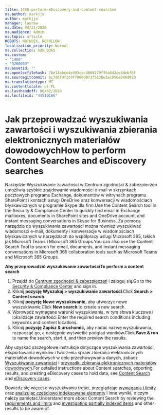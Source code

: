 ```yaml
---
title: 1488-perform-eDiscovery-and-content-searches
ms.author: markjjo
author: markjjo
manager: lauraw
ms.date: 04/21/2020
ms.audience: Admin
ms.topic: article
ROBOTS: NOINDEX, NOFOLLOW
localization_priority: Normal
ms.collection: Adm_O365
ms.custom:
- "1488"
- "3200003"
ms.assetid: ''
ms.openlocfilehash: 76e14abce4e493cec4869279ff9a8d2ce4debf0f
ms.sourcegitcommit: bc7d6f4f3c9f7060d073f5130e1ec856e248d020
ms.translationtype: MT
ms.contentlocale: pl-PL
ms.lasthandoff: 06/02/2020
ms.locfileid: "44510186"
---
```

# <a name="how-to-perform-content-searches-and-ediscovery-searches"></a><span data-ttu-id="bdfc9-102">Jak przeprowadzać wyszukiwania zawartości i wyszukiwania zbierania elektronicznych materiałów dowodowych</span><span class="sxs-lookup"><span data-stu-id="bdfc9-102">How to perform Content Searches and eDiscovery searches</span></span>

<span data-ttu-id="bdfc9-103">Narzędzie Wyszukiwanie zawartości w Centrum zgodności & zabezpieczeń umożliwia szybkie znajdowanie wiadomości e-mail w skrzynkach pocztowych programu Exchange, dokumentów w witrynach programu SharePoint i kontach usługi OneDrive oraz konwersacji w wiadomościach błyskawicznych w programie Skype dla firm.</span><span class="sxs-lookup"><span data-stu-id="bdfc9-103">Use the Content Search tool in the Security & Compliance Center to quickly find email in Exchange mailboxes, documents in SharePoint sites and OneDrive account, and instant messaging conversations in Skype for Business.</span></span> <span data-ttu-id="bdfc9-104">Za pomocą narzędzia do wyszukiwania zawartości można również wyszukiwać wiadomości e-mail, dokumenty i konwersacje w wiadomościach błyskawicznych w narzędziach do współpracy usługi Microsoft 365, takich jak Microsoft Teams i Microsoft 365 Groups.</span><span class="sxs-lookup"><span data-stu-id="bdfc9-104">You can also use the Content Search Tool to search for email, documents, and instant messaging conversations in Microsoft 365 collaboration tools such as Microsoft Teams and Microsoft 365 Groups.</span></span>

<span data-ttu-id="bdfc9-105">**Aby przeprowadzić wyszukiwanie zawartości**</span><span class="sxs-lookup"><span data-stu-id="bdfc9-105">**To perform a content search**</span></span>

1. <span data-ttu-id="bdfc9-106">Przejdź do [Centrum zgodności & zabezpieczeń](https://protection.office.com) i zaloguj się.</span><span class="sxs-lookup"><span data-stu-id="bdfc9-106">Go to the [Security & Compliance Center](https://protection.office.com) and sign in.</span></span>
2. <span data-ttu-id="bdfc9-107">Kliknij **pozycję Wyszukaj > wyszukiwanie zawartości**.</span><span class="sxs-lookup"><span data-stu-id="bdfc9-107">Click **Search > Content search**.</span></span>
3. <span data-ttu-id="bdfc9-108">Kliknij **pozycję Nowe wyszukiwanie,** aby utworzyć nowe wyszukiwanie.</span><span class="sxs-lookup"><span data-stu-id="bdfc9-108">Click **New search** to create a new search.</span></span>
4. <span data-ttu-id="bdfc9-109">Wprowadź wymagane warunki wyszukiwania, w tym słowa kluczowe i lokalizacje zawartości.</span><span class="sxs-lookup"><span data-stu-id="bdfc9-109">Enter the required search conditions including keywords and content locations.</span></span>  
5. <span data-ttu-id="bdfc9-110">Kliknij **pozycję Zapisz & uruchomić,** aby nadać nazwę wyszukiwaniu, rozpocząć go, a następnie wyświetlić podgląd wyników.</span><span class="sxs-lookup"><span data-stu-id="bdfc9-110">Click **Save & run** to name the search, start it, and then preview the results.</span></span>

<span data-ttu-id="bdfc9-111">Aby uzyskać szczegółowe instrukcje dotyczące wyszukiwania zawartości, eksportowania wyników i tworzenia spraw zbierania elektronicznych materiałów dowodowych w celu przechowywania danych, zobacz [Wyszukiwanie zawartości](https://docs.microsoft.com/microsoft-365/compliance/content-search) i [przypadki zbierania elektronicznych materiałów dowodowych](https://docs.microsoft.com/microsoft-365/compliance/ediscovery-cases).</span><span class="sxs-lookup"><span data-stu-id="bdfc9-111">For detailed instructions about Content searches, exporting results, and creating eDiscovery cases to hold data, see [Content Search](https://docs.microsoft.com/microsoft-365/compliance/content-search) and [eDiscovery cases](https://docs.microsoft.com/microsoft-365/compliance/ediscovery-cases).</span></span>

<span data-ttu-id="bdfc9-112">Dowiedz się więcej o wyszukiwaniu treści, przeglądając [wymagania i limity](https://docs.microsoft.com/microsoft-365/compliance/limits-for-content-search) oraz [analizując częściowo indeksowane elementy](https://docs.microsoft.com/microsoft-365/compliance/investigating-partially-indexed-items-in-ediscovery) i inne wyniki, o czym należy pamiętać.</span><span class="sxs-lookup"><span data-stu-id="bdfc9-112">Understand more about Content Search by reviewing the [requirements and limits](https://docs.microsoft.com/microsoft-365/compliance/limits-for-content-search) and  [investigating partially indexed items](https://docs.microsoft.com/microsoft-365/compliance/investigating-partially-indexed-items-in-ediscovery) and other results to be aware of.</span></span>